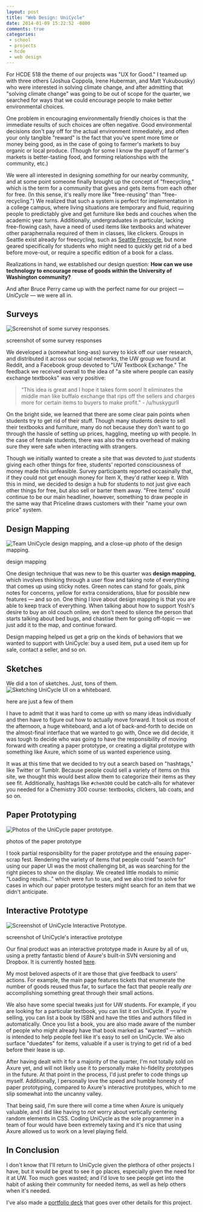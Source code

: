 ```yaml
---
layout: post
title: "Web Design: UniCycle"
date: 2014-01-09 15:22:52 -0800
comments: true
categories: 
 - school
 - projects
 - hcde
 - web design
---
```


For HCDE 518 the theme of our projects was "UX for Good." I teamed up with three others (Joshua Coppola, Irene Huberman, and Matt Yukubousky) who were interested in solving climate change, and after admitting that "solving climate change" was going to be out of scope for the quarter, we searched for ways that we could encourage people to make better environmental choices.

One problem in encouraging environmentally friendly choices is that the immediate results of such choices are often negative. Good environmental decisions don't pay off for the actual environment immediately, and often your only tangible "reward" is the fact that you've spent more time or money being good, as in the case of going to farmer's markets to buy organic or local produce. (Though for some I know the payoff of farmer's markets is better-tasting food, and forming relationships with the community, etc.)

We were all interested in designing *something* for our nearby community, and at some point someone finally brought up the concept of "freecycling," which is the term for a community that gives and gets items from each other for free. (In this sense, it's really more like "free-reusing" than "free-recycling.") We realized that such a system is perfect for implementation in a college campus, where living situations are temporary and fluid, requiring people to predictably give and get furniture like beds and couches when the academic year turns. Additionally, undergraduates in particular, lacking free-flowing cash, have a need of used items like textbooks and whatever other paraphernalia required of them in classes, like clickers. Groups in Seattle exist already for freecycling, such as <a href="http://groups.yahoo.com/neo/groups/freecycleseattle/info">Seattle Freecycle</a>, but none geared specifically for students who might need to quickly get rid of a bed before move-out, or require a specific edition of a book for a class.

Realizations in hand, we established our design question: <strong>How can we use technology to encourage reuse of goods within the University of Washington community?</strong>

And after Bruce Perry came up with the perfect name for our project — <em>UniCycle</em> — we were all in.


<h2>Surveys</h2>
<img class="book-cover" src="{{ root_url}}/images/unicycle/surveys.png" alt="Screenshot of some survey responses."/>
<p class="caption">screenshot of some survey responses</p>
We developed a (somewhat long-ass) survey to kick off our user research, and distributed it across our social networks, the UW group we found at Reddit, and a Facebook group devoted to "UW Textbook Exchange." The feedback we received overall to the idea of "a site where people can easily exchange textbooks" was very positive:

<blockquote>“This idea is great and I hope it takes form soon! It eliminates the middle man like buffalo exchange that rips off the sellers and charges more for certain items to buyers to make profit." - /u/huskygurll</blockquote>

On the bright side, we learned that there are some clear pain points when students try to get rid of their stuff. Though many students desire to sell their textbooks and furniture, many do not because they don't want to go through the hassle of setting up prices, haggling, meeting up with people. In the case of female students, there was also the extra overhead of making sure they were safe when interacting with strangers.

Though we initially wanted to create a site that was devoted to <em>just</em> students giving each other things for free, students' reported consciousness of money made this unfeasible. Survey participants reported occasinally that, if they could not get enough money for Item X, they'd rather keep it. With this in mind, we decided to design a hub for students to not just give each other things for free, but also sell or barter them away. "Free items" could continue to be our main headliner, however, something to draw people in the same way that Priceline draws customers with their "name your own price" system.


<h2>Design Mapping</h2>
<img class="book-cover" src="{{ root_url}}/images/unicycle/designmapping.png" alt="Team UniCycle design mapping, and a close-up photo of the design mapping."/>
<p class="caption">design mapping</p>
One design technique that was new to be this quarter was <strong>design mapping</strong>, which involves thinking through a user flow and taking note of everything that comes up using sticky notes. Green notes can stand for goals, pink notes for concerns, yellow for extra considerations, blue for possible new features — and so on. One thing I love about design mapping is that you are able to keep track of everything. When talking about how to support Yosh's desire to buy an old couch online, we don't need to silence the person that starts talking about bed bugs, and chastise them for going off-topic — we just add it to the map, and continue forward.

Design mapping helped us get a grip on the kinds of behaviors that we wanted to support with UniCycle: buy a used item, put a used item up for sale, contact a seller, and so on.


<h2>Sketches</h2>
We did a ton of sketches. Just, tons of them.

<img class="book-cover" src="{{ root_url}}/images/unicycle/sketches2.png" alt="Sketching UniCycle UI on a whiteboard."/>
<p class="caption">here are just a few of them</p>

I have to admit that it was hard to come up with so many ideas individually and then have to figure out how to actually move forward. It took us most of the afternoon, a huge whiteboard, and a lot of back-and-forth to decide on the almost-final interface that we wanted to go with, Once we did decide, it was tough to decide who was going to have the responsibility of moving forward with creating a paper prototype, or creating a digital prototype with something like Axure, which some of us wanted experience using.

It was at this time that we decided to try out a search based on "hashtags," like Twitter or Tumblr. Because people could sell a variety of items on this site, we thought this would best allow them to categorize their items as they see fit. Additionally, hashtags like <code>#chem300</code> could be catch-alls for whatever you needed for a Chemistry 300 course: textbooks, clickers, lab coats, and so on.


<h2>Paper Prototyping</h2>
<img class="book-cover" src="{{ root_url}}/images/unicycle/paperprototype.png" alt="Photos of the UniCycle paper prototype."/>
<p class="caption">photos of the paper prototype</p>

I took partial responsibility for the paper prototype and the ensuing paper-scrap fest. Rendering the variety of items that people could "search for" using our paper UI was the most challenging bit, as was searching for the right pieces to show on the display. We created little modals to mimic "Loading results..." which were fun to use, and we also tried to solve for cases in which our paper prototype testers might search for an item that we didn't anticipate.


<h2>Interactive Prototype</h2>
<img class="book-cover" src="{{ root_url}}/images/unicycle/unicycle_prototype.png" alt="Screenshot of UniCycle Interactive Prototype."/>
<p class="caption">screenshot of UniCycle's interactive prototype</p>

Our final product was an interactive prototype made in Axure by all of us, using a pretty fantastic blend of Axure's built-in SVN versioning and Dropbox. It is currently hosted <a href="http://students.washington.edu/jhc1/hcde518/start.html">here</a>.

My most beloved aspects of it are those that give feedback to users' actions. For example, the main page features tickets that enumerate the number of goods reused thus far, to surface the fact that people really *are* accomplishing something great through their small actions.

We also have some special tweaks just for UW students. For example, if you are looking for a particular textbook, you can list it on UniCycle. If you're selling, you can list a book by ISBN and have the titles and authors filled in automatically. Once you list a book, you are also made aware of the number of people who might already have that book marked as "wanted" — which is intended to help people feel like it's easy to sell on UniCycle. We also surface "duedates" for items, valuable if a user is trying to get rid of a bed before their lease is up.  

After having dealt with it for a majority of the quarter, I'm not totally sold on Axure yet, and will not likely use it to personally make hi-fidelity prototypes in the future. At that point in the process, I'd just prefer to code things up myself. Additionally, I personally love the speed and humble honesty of paper prototyping, compared to Axure's interactive prototypes, which to me slip somewhat into the uncanny valley.

That being said, I'm sure there will come a time when Axure is uniquely valuable, and I did like having to *not* worry about vertically centering random elements in CSS. Coding UniCycle as the sole programmer in a team of four would have been extremely taxing and it's nice that using Axure allowed us to work on a level playing field.


<h2>In Conclusion</h2>
I don't know that I'll return to UniCycle given the plethora of other projects I have, but it would be great to see it go places, especially given the need for it at UW. Too much goes wasted; and I'd love to see people get into the habit of asking their community for needed items, as well as help others when it's needed.

I've also made a <a href="{{ root_url}}/files/hcde518_portfolio_deck.pdf">portfolio deck</a> that goes over other details for this project.
